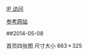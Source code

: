 [IP 访问](http://174.140.163.237/)

[参考网站](http://www.orbotech.com/)

##2014-05-08

首页四张图 尺寸大小 663 × 325









